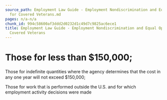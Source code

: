 ```yaml
---
source_path: Employment Law Guide - Employment Nondiscrimination and Equal Opportunity
  for Covered Veterans.md
pages: n/a-n/a
chunk_id: 994c58600af3ddd2d0232d1c49d7c9825ac6ece1
title: Employment Law Guide - Employment Nondiscrimination and Equal Opportunity for
  Covered Veterans
---
```

# Those for less than $150,000;

Those for indeﬁnite quantities where the agency determines that the cost in any one year will not exceed $150,000;

Those for work that is performed outside the U.S. and for which employment activity decisions were made

